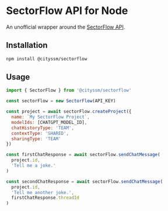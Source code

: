 # SectorFlow API for Node

An unofficial wrapper around the [SectorFlow API](https://docs.sectorflowai.com/reference).

## Installation

```sh
npm install @cityssm/sectorflow
```

## Usage

```javascript
import { SectorFlow } from '@cityssm/sectorflow'

const sectorFlow = new SectorFlow(API_KEY)

const project = await sectorFlow.createProject({
  name: `My SectorFlow Project`,
  modelIds: [CHATGPT_MODEL_ID],
  chatHistoryType: 'TEAM',
  contextType: 'SHARED',
  sharingType: 'TEAM'
})

const firstChatResponse = await sectorFlow.sendChatMessage(
  project.id,
  'Tell me a joke.'
)

const secondChatResponse = await sectorFlow.sendChatMessage(
  project.id,
  'Tell me another joke.',
  firstChatResponse.threadId
)
```
